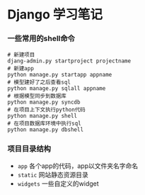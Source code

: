 # Django 学习笔记

### 一些常用的shell命令


	# 新建项目
	djang-admin.py startproject projectname
	# 新建app
	python manage.py startapp appname
	# 模型建好了之后查看sql
	python manage.py sqlall appname
	# 根据模型同步到数据库
	python manage.py syncdb
	# 在项目上下文执行python代码
	python manage.py shell
	# 在项目数据库环境中执行sql
	python manage.py dbshell
	

### 项目目录结构

* `app` 各个app的代码，app以文件夹名字命名 
* `static` 网站静态资源目录
* `widgets` 一些自定义的widget 